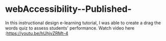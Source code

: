 # webAccessibility--Published-
In this instructional design e-learning tutorial, I was able to create a drag the words quiz to assess students' performance.
Watch video here :https://youtu.be/hUhjvZRMt-4
